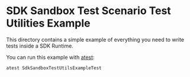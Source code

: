 # SDK Sandbox Test Scenario Test Utilities Example

This directory contains a simple example of everything you need to
write tests inside a SDK Runtime.

You can run this example with [atest](https://source.android.com/docs/core/tests/development/atest):

```sh
atest SdkSandboxTestUtilsExampleTest
```
